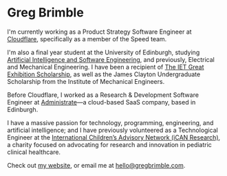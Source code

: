 # Greg Brimble

I'm currently working as a Product Strategy Software Engineer at [Cloudflare](https://www.cloudflare.com/), specifically as a member of the Speed team.

I'm also a final year student at the University of Edinburgh, studying [Artificial Intelligence and Software Engineering](http://www.drps.ed.ac.uk/17-18/dpt/utaisen.htm), and previously, Electrical and Mechanical Engineering. I have been a recipient of [The IET Great Exhibition Scholarship](https://conferences.theiet.org/achievement/scholarships/diamond/1851.cfm), as well as the James Clayton Undergraduate Scholarship from the Institute of Mechanical Engineers.

Before Cloudflare, I worked as a Research & Development Software Engineer at [Administrate](https://www.getadministrate.com/about/our-team/)—a cloud-based SaaS company, based in Edinburgh.

I have a massive passion for technology, programming, engineering, and artificial intelligence; and I have previously volunteered as a Technological Engineer at the [International Children’s Advisory Network (iCAN Research)](https://www.icanresearch.com/), a charity focused on advocating for research and innovation in pediatric clinical healthcare.

Check out [my website](https://gregbrimble.com/), or email me at hello@gregbrimble.com.
